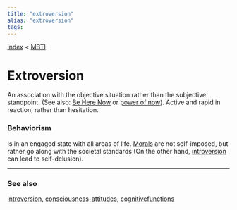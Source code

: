 ```yaml
---
title: "extroversion"
alias: "extroversion"
tags: 
---
```


[index](/.md) < [MBTI](1-MBTI.md)

# Extroversion

An association with the objective situation rather than the subjective standpoint. (See also: [Be Here Now](books/be-here-now.md) or [power of now](books/power-of-now.md)). Active and rapid in reaction, rather than hesitation. 

### Behaviorism
Is in an engaged state with all areas of life. [Morals](Morals.md) are not self-imposed, but rather go along with the societal standards (On the other hand, [introversion](introversion.md) can lead to self-delusion). 

-------------
### See also
[introversion](introversion.md), [consciousness-attitudes](consciousness-attitudes.md), [cognitivefunctions](cognitive-functions.md)

